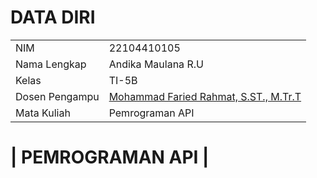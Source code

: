 # DATA DIRI

|  |  |
|--|--|
| NIM | 22104410105 |
| Nama Lengkap | Andika Maulana R.U |
| Kelas | TI-5B |
| Dosen Pengampu | [Mohammad Faried Rahmat, S.ST., M.Tr.T](https://github.com/fariedrahmat) |
| Mata Kuliah | Pemrograman API




# | PEMROGRAMAN API |
